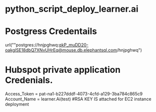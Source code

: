 # python_script_deploy_learner.ai

# Postgress Credentails
 url(""postgres://hnjpghwq:qkP_muDD20-oakglSE18dbQ7XNvUHrEq@mouse.db.elephantsql.com/hnjpghwq")
 
# Hubspot  private application Credenials.
  Access_Token = pat-na1-b227dddf-4073-4cfd-a129-3ba784c865c9
  Account_Name = learner.Ai(test)
 #RSA KEY IS attached for EC2 instance deployment
 
  

